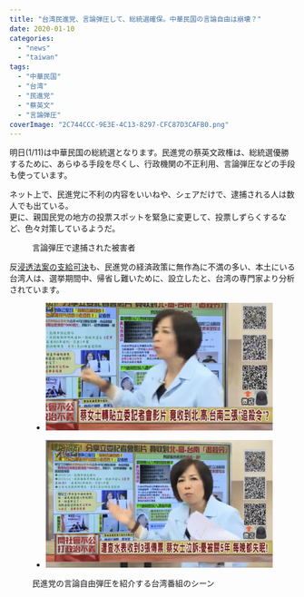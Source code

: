 ```yaml
---
title: "台湾民進党、言論弾圧して、総統選確保。中華民国の言論自由は崩壊？"
date: 2020-01-10
categories: 
  - "news"
  - "taiwan"
tags: 
  - "中華民国"
  - "台湾"
  - "民進党"
  - "蔡英文"
  - "言論弾圧"
coverImage: "2C744CCC-9E3E-4C13-8297-CFC87D3CAFB0.png"
---
```


明日(1/11)は中華民国の総統選となります。民進党の蔡英文政権は、総統選優勝するために、あらゆる手段を尽くし、行政機関の不正利用、言論弾圧などの手段も使っています。

ネット上で、民進党に不利の内容をいいねや、シェアだけで、逮捕される人は数人でも出ている。  
更に、親国民党の地方の投票スポットを緊急に変更して、投票しずらくするなど、色々対策しているようだ。

<figure>

<figcaption>

言論弾圧で逮捕された被害者

</figcaption>

</figure>

反[浸透法案の支給可決](https://blog.loveapple.cn/news/20191229874.html)も、民進党の経済政策に無作為に不満の多い、本土にいる台湾人は、選挙期間中、帰省し難いために、設立したと、台湾の専門家より分析されています。

<figure>

- ![](images/2426798D-905A-4788-99F0-8FE73D6B6771-1024x576.jpeg)
    
- ![](images/2C744CCC-9E3E-4C13-8297-CFC87D3CAFB0-1024x576.png)
    

<figcaption>

民進党の言論自由弾圧を紹介する台湾番組のシーン

</figcaption>

</figure>
